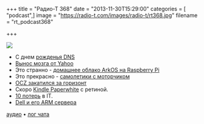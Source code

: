 +++
title = "Радио-Т 368"
date = "2013-11-30T15:29:00"
categories = [ "podcast",]
image = "https://radio-t.com/images/radio-t/rt368.jpg"
filename = "rt_podcast368"

+++

![](https://radio-t.com/images/radio-t/rt368.jpg)

* С днем [рожденья DNS](http://www.circleid.com/posts/20131127_the_30th_birthday_of_dns/)
* [Вынос мозга от Yahoo](http://allthingsd.com/20131124/while-users-lament-only-25-percent-of-yahoos-willing-eat-mail-dogfood-memo/)
* Это странно - [домашнее облако ArkOS на Raspberry Pi](http://habrahabr.ru/company/apps4all/blog/204146/)
* Это прекрасно - [самолетики с моторчиком](http://www.engadget.com/2013/11/26/powerup/)
* [OCZ закатился за горизонт](http://arstechnica.com/gadgets/2013/11/once-great-ssd-manufacturer-ocz-filing-for-bankruptcy/)
* Скоро [Kindle Paperwhite](http://news.cnet.com/8301-1023_3-57613575-93/amazon-said-to-be-working-on-new-high-res-kindle-paperwhite/) с ретиной.
* [10 потерь](http://www.informationweek.com/strategic-cio/digital-business/10-it-job-titles-we-miss/d/d-id/1006276) в IT.
* [Dell и его ARM сервера](http://www.dell.com/learn/us/en/04/campaigns/project-copper)

[аудио](https://cdn.radio-t.com/rt_podcast368.mp3) • [лог чата](http://chat.radio-t.com/logs/radio-t-368.html)
<audio src="https://cdn.radio-t.com/rt_podcast368.mp3" preload="none"></audio>
